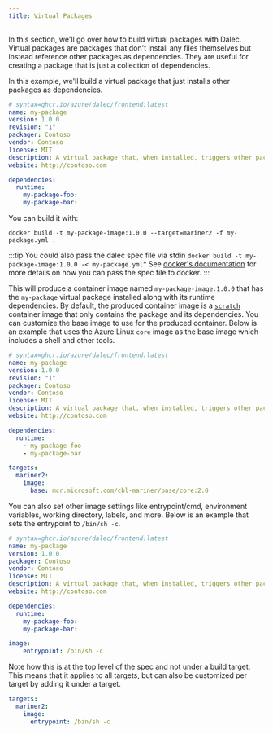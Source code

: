 ```yaml
---
title: Virtual Packages
---
```


In this section, we'll go over how to build virtual packages with Dalec. Virtual packages are packages that don't install any files themselves but instead reference other packages as dependencies. They are useful for creating a package that is just a collection of dependencies.

In this example, we'll build a virtual package that just installs other packages as dependencies.

```yaml
# syntax=ghcr.io/azure/dalec/frontend:latest
name: my-package
version: 1.0.0
revision: "1"
packager: Contoso
vendor: Contoso
license: MIT
description: A virtual package that, when installed, triggers other packages to be installed
website: http://contoso.com

dependencies:
  runtime:
    my-package-foo:
    my-package-bar:
```

You can build it with:

```shell
docker build -t my-package-image:1.0.0 --target=mariner2 -f my-package.yml .
```

:::tip
You could also pass the dalec spec file via stdin `docker build -t my-package-image:1.0.0 -< my-package.yml`*
See [docker's documentation](https://docs.docker.com/engine/reference/commandline/build/) for more details on how you can pass the spec file to docker.
:::

This will produce a container image named `my-package-image:1.0.0` that has the `my-package` virtual package installed along with its runtime dependencies. By default, the produced container image is a [`scratch`](https://hub.docker.com/_/scratch/) container image that only contains the package and its dependencies. You can customize the base image to use for the produced container. Below is an example that uses the Azure Linux `core` image as the base image which includes a shell and other tools.

```yaml
# syntax=ghcr.io/azure/dalec/frontend:latest
name: my-package
version: 1.0.0
revision: "1"
packager: Contoso
vendor: Contoso
license: MIT
description: A virtual package that, when installed, triggers other packages to be installed
website: http://contoso.com

dependencies:
  runtime:
    - my-package-foo
    - my-package-bar

targets:
  mariner2:
    image:
      base: mcr.microsoft.com/cbl-mariner/base/core:2.0
```

You can also set other image settings like entrypoint/cmd, environment variables, working directory, labels, and more. Below is an example that sets the entrypoint to `/bin/sh -c`.

```yaml
# syntax=ghcr.io/azure/dalec/frontend:latest
name: my-package
version: 1.0.0
packager: Contoso
vendor: Contoso
license: MIT
description: A virtual package that, when installed, triggers other packages to be installed
website: http://contoso.com

dependencies:
  runtime:
    my-package-foo:
    my-package-bar:

image:
    entrypoint: /bin/sh -c
```

Note how this is at the top level of the spec and not under a build target. This means that it applies to all targets, but can also be customized per target by adding it under a target.

```yaml
targets:
  mariner2:
    image:
      entrypoint: /bin/sh -c
```
